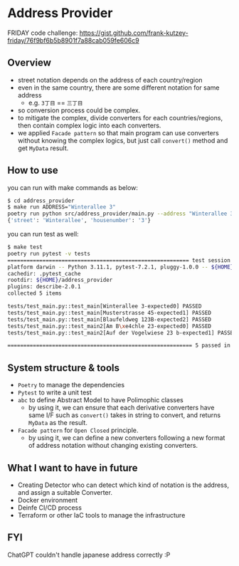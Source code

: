 # Address Provider

FRIDAY code challenge: https://gist.github.com/frank-kutzey-friday/76f9bf6b5b8901f7a88cab059fe606c9

## Overview

- street notation depends on the address of each country/region
- even in the same country, there are some different notation for same address
  - e.g. `3丁目` == `三丁目`
- so conversion process could be complex.
- to mitigate the complex, divide converters for each countries/regions, then contain complex logic into each converters.
- we applied `Facade pattern` so that main program can use converters without knowing the complex logics, but just call `convert()` method and get `MyData` result.

## How to use

you can run with make commands as below:

```sh
$ cd address_provider
$ make run ADDRESS="Winterallee 3"
poetry run python src/address_provider/main.py --address "Winterallee 3"
{'street': 'Winterallee', 'housenumber': '3'}
```

you can run test as well:

```sh
$ make test
poetry run pytest -v tests
========================================================= test session starts =========================================================
platform darwin -- Python 3.11.1, pytest-7.2.1, pluggy-1.0.0 -- ${HOME}/Library/Caches/pypoetry/virtualenvs/address-provider-lv8EGNWZ-py3.11/bin/python
cachedir: .pytest_cache
rootdir: ${HOME}/address_provider
plugins: describe-2.0.1
collected 5 items

tests/test_main.py::test_main[Winterallee 3-expected0] PASSED                                                                   [ 20%]
tests/test_main.py::test_main[Musterstrasse 45-expected1] PASSED                                                                [ 40%]
tests/test_main.py::test_main[Blaufeldweg 123B-expected2] PASSED                                                                [ 60%]
tests/test_main.py::test_main2[Am B\xe4chle 23-expected0] PASSED                                                                [ 80%]
tests/test_main.py::test_main2[Auf der Vogelwiese 23 b-expected1] PASSED                                                        [100%]

========================================================== 5 passed in 0.07s =========================================================
```

## System structure & tools

- `Poetry` to manage the dependencies
- `Pytest` to write a unit test
- `abc` to define Abstract Model to have Polimophic classes
  - by using it, we can ensure that each derivative converters have same I/F such as `convert()` takes in string to convert, and returns `MyData` as the result.
- `Facade pattern` for `Open Closed` principle.
  - by using it, we can define a new converters following a new format of address notation without changing existing converters.

## What I want to have in future

- Creating Detector who can detect which kind of notation is the address, and assign a suitable Converter.
- Docker environment
- Deinfe CI/CD process
- Terraform or other IaC tools to manage the infrastructure

## FYI

ChatGPT couldn't handle japanese address correctly :P


